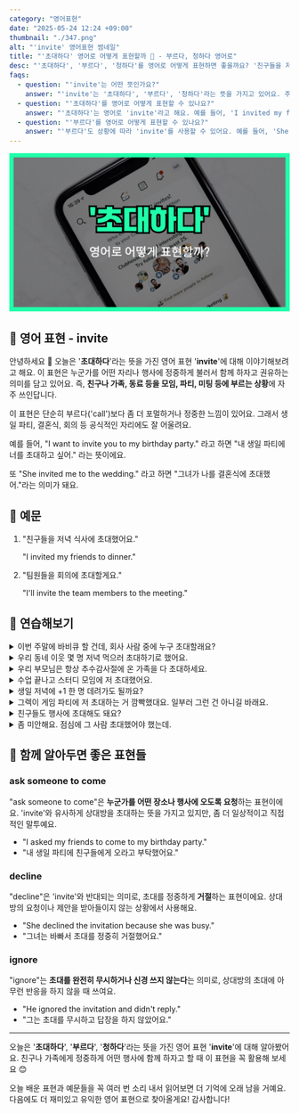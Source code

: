 ```yaml
---
category: "영어표현"
date: "2025-05-24 12:24 +09:00"
thumbnail: "./347.png"
alt: "'invite' 영어표현 썸네일"
title: "'초대하다' 영어로 어떻게 표현할까 🎉 - 부르다, 청하다 영어로"
desc: "'초대하다', '부르다', '청하다'를 영어로 어떻게 표현하면 좋을까요? '친구들을 저녁 식사에 초대했어요.', '팀원들을 회의에 초대할게요.' 등을 영어로 표현하는 법을 배워봅시다. 다양한 예문을 통해서 연습하고 본인의 표현으로 만들어 보세요."
faqs:
  - question: "'invite'는 어떤 뜻인가요?"
    answer: "'invite'는 '초대하다', '부르다', '청하다'라는 뜻을 가지고 있어요. 주로 친구나 가족, 동료를 모임이나 파티, 미팅 등에 정중하게 부를 때 사용해요."
  - question: "'초대하다'를 영어로 어떻게 표현할 수 있나요?"
    answer: "'초대하다'는 영어로 'invite'라고 해요. 예를 들어, 'I invited my friends to dinner.'는 '친구들을 저녁 식사에 초대했어요.'라는 뜻이에요."
  - question: "'부르다'를 영어로 어떻게 표현할 수 있나요?"
    answer: "'부르다'도 상황에 따라 'invite'를 사용할 수 있어요. 예를 들어, 'She invited me to the wedding.'은 '그녀가 나를 결혼식에 불렀어.'라는 뜻이에요."
---
```


!['invite' 영어표현 썸네일](./347.png)

## 🌟 영어 표현 - invite

안녕하세요 👋 오늘은 '**초대하다**'라는 뜻을 가진 영어 표현 '**invite**'에 대해 이야기해보려고 해요. 이 표현은 누군가를 어떤 자리나 행사에 정중하게 불러서 함께 하자고 권유하는 의미를 담고 있어요. 즉, **친구나 가족, 동료 등을 모임, 파티, 미팅 등에 부르는 상황**에 자주 쓰인답니다.

이 표현은 단순히 부르다('call')보다 좀 더 포멀하거나 정중한 느낌이 있어요. 그래서 생일 파티, 결혼식, 회의 등 공식적인 자리에도 잘 어울려요.

예를 들어, "I want to invite you to my birthday party." 라고 하면 "내 생일 파티에 너를 초대하고 싶어." 라는 뜻이에요.

또 "She invited me to the wedding." 라고 하면 "그녀가 나를 결혼식에 초대했어."라는 의미가 돼요.

## 📖 예문

1. "친구들을 저녁 식사에 초대했어요."

   "I invited my friends to dinner."

2. "팀원들을 회의에 초대할게요."

   "I'll invite the team members to the meeting."

## 💬 연습해보기

<details>
<summary>이번 주말에 바비큐 할 건데, 회사 사람 중에 누구 초대할래요?</summary>
<span>I’m having a barbecue this weekend. Do you want to invite anyone from work?</span>
</details>

<details>
<summary>우리 동네 이웃 몇 명 저녁 먹으러 초대하기로 했어요.</summary>
<span>We <a href="/blog/in-english/062.decide-to/">decided to</a> invite a few neighbors over for dinner.</span>
</details>

<details>
<summary>우리 부모님은 항상 추수감사절에 온 가족을 다 초대하세요.</summary>
<span>My parents always invite the whole family for Thanksgiving.</span>
</details>

<details>
<summary>수업 끝나고 스터디 모임에 저 초대했어요.</summary>
<span>They invited me to join their study group after class.</span>
</details>

<details>
<summary>생일 저녁에 +1 한 명 데려가도 될까요?</summary>
<span>Can I invite a plus-one to your birthday dinner?</span>
</details>

<details>
<summary>그렉이 게임 파티에 저 초대하는 거 깜빡했대요. 일부러 그런 건 아니길 바래요.</summary>
<span>Greg <a href="/blog/in-english/023.forget/">forgot</a> to invite me to his game night. I hope it wasn’t on purpose.</span>
</details>

<details>
<summary>친구들도 행사에 초대해도 돼요?</summary>
<span>Are we <a href="/blog/in-english/027.allow-to-do/">allowed to</a> invite friends to the event?</span>
</details>

<details>
<summary>좀 미안해요. 점심에 그 사람 초대했어야 했는데.</summary>
<span>I feel bad. I should’ve invited him to lunch.</span>
</details>

## 🤝 함께 알아두면 좋은 표현들

### ask someone to come

"ask someone to come"은 **누군가를 어떤 장소나 행사에 오도록 요청**하는 표현이에요. 'invite'와 유사하게 상대방을 초대하는 뜻을 가지고 있지만, 좀 더 일상적이고 직접적인 말투예요.

- "I asked my friends to come to my birthday party."
- "내 생일 파티에 친구들에게 오라고 부탁했어요."

### decline

"decline"은 'invite'와 반대되는 의미로, 초대를 정중하게 **거절**하는 표현이에요. 상대방의 요청이나 제안을 받아들이지 않는 상황에서 사용해요.

- "She declined the invitation because she was busy."
- "그녀는 바빠서 초대를 정중히 거절했어요."

### ignore

"ignore"는 **초대를 완전히 무시하거나 신경 쓰지 않는다**는 의미로, 상대방의 초대에 아무런 반응을 하지 않을 때 쓰여요.

- "He ignored the invitation and didn't reply."
- "그는 초대를 무시하고 답장을 하지 않았어요."

---

오늘은 '**초대하다**', '**부르다**', '**청하다**'라는 뜻을 가진 영어 표현 '**invite**'에 대해 알아봤어요. 친구나 가족에게 정중하게 어떤 행사에 함께 하자고 할 때 이 표현을 꼭 활용해 보세요 😊

오늘 배운 표현과 예문들을 꼭 여러 번 소리 내서 읽어보면 더 기억에 오래 남을 거예요. 다음에도 더 재미있고 유익한 영어 표현으로 찾아올게요! 감사합니다!
